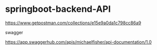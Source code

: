# springboot-backend-API
 
https://www.getpostman.com/collections/e15e9a0da1c798cc86a9


swagger 

https://app.swaggerhub.com/apis/michaelfisher/api-documentation/1.0
